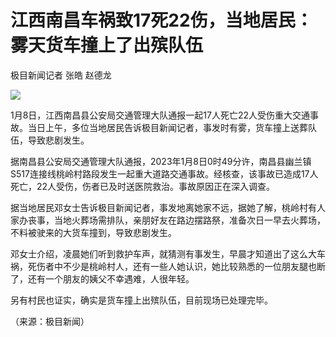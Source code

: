 # 江西南昌车祸致17死22伤，当地居民：雾天货车撞上了出殡队伍

极目新闻记者 张皓 赵德龙

![](https://inews.gtimg.com/newsapp_bt/0/15599796706/1000)

1月8日，江西南昌县公安局交通管理大队通报一起17人死亡22人受伤重大交通事故。当日上午，多位当地居民告诉极目新闻记者，事发时有雾，货车撞上送葬队伍，导致悲剧发生。

据南昌县公安局交通管理大队通报，2023年1月8日0时49分许，南昌县幽兰镇S517连接线桃岭村路段发生一起重大道路交通事故。经核查，该事故已造成17人死亡，22人受伤，伤者已及时送医院救治。事故原因正在深入调查。

据当地居民邓女士告诉极目新闻记者，事发地离她家不远，据她了解，桃岭村有人家办丧事，当地火葬场需排队，亲朋好友在路边摆路祭，准备次日一早去火葬场，不料被驶来的大货车撞到，导致悲剧发生。

邓女士介绍，凌晨她们听到救护车声，就猜测有事发生，早晨才知道出了这么大车祸，死伤者中不少是桃岭村人，还有一些人她认识，她比较熟悉的一位朋友腿也断了，还有一个朋友的姨父不幸遇难，人很年轻。

另有村民也证实，确实是货车撞上出殡队伍，目前现场已处理完毕。

（来源：极目新闻）

